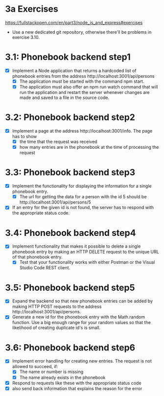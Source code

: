 # 3a Exercises
https://fullstackopen.com/en/part3/node_js_and_express#exercises

- Use a new dedicated git repository, otherwise there'll be problems in exercise 3.10.

# 3.1: Phonebook backend step1
- [x] Implement a Node application that returns a hardcoded list of phonebook entries from the address http://localhost:3001/api/persons
    - [x] The application must be started with the command npm start.
    - [x] The application must also offer an npm run watch command that will run the application and restart the server whenever changes are made and saved to a file in the source code.

# 3.2: Phonebook backend step2
- [x] Implement a page at the address http://localhost:3001/info. The page has to show 
    - [x] the time that the request was received 
    - [x] how many entries are in the phonebook at the time of processing the request

# 3.3: Phonebook backend step3
- [x] Implement the functionality for displaying the information for a single phonebook entry. 
    - [x] The url for getting the data for a person with the id 5 should be http://localhost:3001/api/persons/5
- [x] If an entry for the given id is not found, the server has to respond with the appropriate status code.

# 3.4: Phonebook backend step4
- [x] Implement functionality that makes it possible to delete a single phonebook entry by making an HTTP DELETE request to the unique URL of that phonebook entry.
    - [x] Test that your functionality works with either Postman or the Visual Studio Code REST client.

# 3.5: Phonebook backend step5
- [x] Expand the backend so that new phonebook entries can be added by making HTTP POST requests to the address http://localhost:3001/api/persons.
- [x] Generate a new id for the phonebook entry with the Math.random function. Use a big enough range for your random values so that the likelihood of creating duplicate id's is small.

# 3.6: Phonebook backend step6
- [x] Implement error handling for creating new entries. The request is not allowed to succeed, if:
    - [x] The name or number is missing
    - [x] The name already exists in the phonebook
- [x] Respond to requests like these with the appropriate status code
- [x] also send back information that explains the reason for the error